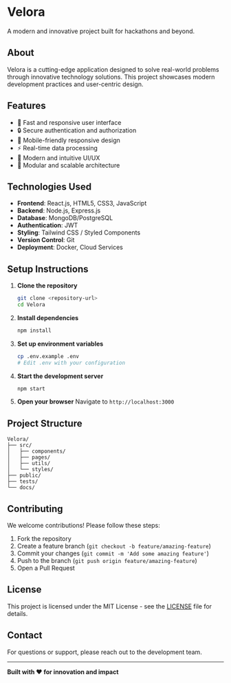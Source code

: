 # Velora

A modern and innovative project built for hackathons and beyond.

## About

Velora is a cutting-edge application designed to solve real-world problems through innovative technology solutions. This project showcases modern development practices and user-centric design.

## Features

- 🚀 Fast and responsive user interface
- 🔒 Secure authentication and authorization
- 📱 Mobile-friendly responsive design
- ⚡ Real-time data processing
- 🎨 Modern and intuitive UI/UX
- 🔧 Modular and scalable architecture

## Technologies Used

- **Frontend**: React.js, HTML5, CSS3, JavaScript
- **Backend**: Node.js, Express.js
- **Database**: MongoDB/PostgreSQL
- **Authentication**: JWT
- **Styling**: Tailwind CSS / Styled Components
- **Version Control**: Git
- **Deployment**: Docker, Cloud Services

## Setup Instructions

1. **Clone the repository**
   ```bash
   git clone <repository-url>
   cd Velora
   ```

2. **Install dependencies**
   ```bash
   npm install
   ```

3. **Set up environment variables**
   ```bash
   cp .env.example .env
   # Edit .env with your configuration
   ```

4. **Start the development server**
   ```bash
   npm start
   ```

5. **Open your browser**
   Navigate to `http://localhost:3000`

## Project Structure

```
Velora/
├── src/
│   ├── components/
│   ├── pages/
│   ├── utils/
│   └── styles/
├── public/
├── tests/
└── docs/
```

## Contributing

We welcome contributions! Please follow these steps:

1. Fork the repository
2. Create a feature branch (`git checkout -b feature/amazing-feature`)
3. Commit your changes (`git commit -m 'Add some amazing feature'`)
4. Push to the branch (`git push origin feature/amazing-feature`)
5. Open a Pull Request

## License

This project is licensed under the MIT License - see the [LICENSE](LICENSE) file for details.

## Contact

For questions or support, please reach out to the development team.

---

**Built with ❤️ for innovation and impact**
